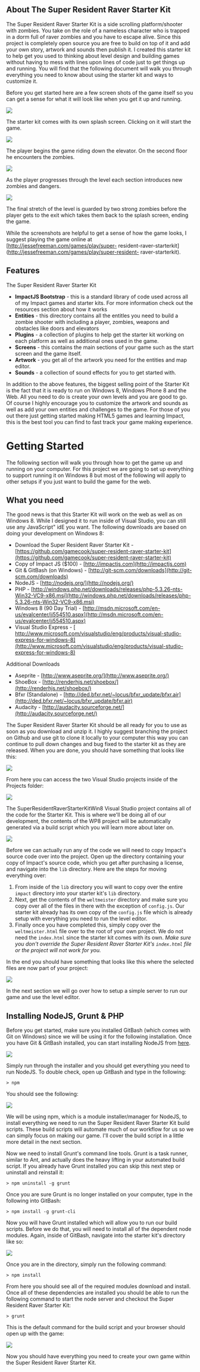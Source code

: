 ## About The Super Resident Raver Starter Kit

The Super Resident Raver Starter Kit is a side scrolling platform/shooter with
zombies. You take on the role of a nameless character who is trapped in a dorm
full of raver zombies and you have to escape alive. Since this project is
completely open source you are free to build on top of it and add your own
story, artwork and sounds then publish it. I created this starter kit to help
get you used to thinking about level design and building games without having
to mess with lines upon lines of code just to get things up and running. You
will find that the following document will walk you through everything you
need to know about using the starter kit and ways to customize it.

Before you get started here are a few screen shots of the game itself so you
can get a sense for what it will look like when you get it up and running.

![](http://jessefreeman.com/wp-content/uploads/2013/07/rrsk-image01.jpg)

The starter kit comes with its own splash screen. Clicking on it will start
the game.

![](http://jessefreeman.com/wp-content/uploads/2013/07/rrsk-image02.jpg)

The player begins the game riding down the elevator. On the second floor he
encounters the zombies.

![](http://jessefreeman.com/wp-content/uploads/2013/07/rrsk-image03.jpg)

As the player progresses through the level each section introduces new zombies
and dangers.

![](http://jessefreeman.com/wp-content/uploads/2013/07/rrsk-image04.jpg)

The final stretch of the level is guarded by two strong zombies before the
player gets to the exit which takes them back to the splash screen, ending the
game.

While the screenshots are helpful to get a sense of how the game looks, I
suggest playing the game online at [http://jessefreeman.com/games/play/super-
resident-raver-starterkit](http://jessefreeman.com/games/play/super-resident-
raver-starterkit).

## Features

The Super Resident Raver Starter Kit

  * **ImpactJS Bootstrap** - this is a standard library of code used across all of my Impact games and starter kits. For more information check out the resources section about how it works
  * **Entities** - this directory contains all the entitles you need to build a zombie shooter with including a player, zombies, weapons and obstacles like doors and elevators
  * **Plugins** - a collection of plugins to help get the starter kit working on each platform as well as additional ones used in the game.
  * **Screens** - this contains the main sections of your game such as the start screen and the game itself.
  * **Artwork** - you get all of the artwork you need for the entities and map editor.
  * **Sounds** - a collection of sound effects for you to get started with.

In addition to the above features, the biggest selling point of the Starter
Kit is the fact that it is ready to run on Windows 8, Windows Phone 8 and the
Web. All you need to do is create your own levels and you are good to go. Of
course I highly encourage you to customize the artwork and sounds as well as
add your own entities and challenges to the game. For those of you out there
just getting started making HTML5 games and learning Impact, this is the best
tool you can find to fast track your game making experience.

# Getting Started

The following section will walk you through how to get the game up and running
on your computer. For this project we are going to set up everything to
support running it on Windows 8 but most of the following will apply to other
setups if you just want to build the game for the web.

## What you need

The good news is that this Starter Kit will work on the web as well as on
Windows 8. While I designed it to run inside of Visual Studio, you can still
use any JavaScript" idE you want. The following downloads are based on doing
your development on Windows 8:

  * Download the Super Resident Raver Starter Kit - [https://github.com/gamecook/super-resident-raver-starter-kit](https://github.com/gamecook/super-resident-raver-starter-kit)
  * Copy of Impact JS ($100) - [http://impactjs.com](http://impactjs.com)
  * Git &amp; GitBash (on Windows) - [http://git-scm.com/downloads](http://git-scm.com/downloads)
  * NodeJS - [http://nodejs.org/](http://nodejs.org/)
  * PHP - [http://windows.php.net/downloads/releases/php-5.3.26-nts-Win32-VC9-x86.msi](http://windows.php.net/downloads/releases/php-5.3.26-nts-Win32-VC9-x86.msi)
  * Windows 8 (90 Day Trial) - [http://msdn.microsoft.com/en-us/evalcenter/jj554510.aspx](http://msdn.microsoft.com/en-us/evalcenter/jj554510.aspx)
  * Visual Studio Express - [ http://www.microsoft.com/visualstudio/eng/products/visual-studio-express-for-windows-8](http://www.microsoft.com/visualstudio/eng/products/visual-studio-express-for-windows-8)

Additional Downloads

* Aseprite - [http://www.aseprite.org/](http://www.aseprite.org/)
* ShoeBox - [http://renderhjs.net/shoebox/](http://renderhjs.net/shoebox/)
* Bfxr (Standalone) - [http://ded.bfxr.net/~locus/bfxr_update/bfxr.air](http://ded.bfxr.net/~locus/bfxr_update/bfxr.air)
* Audacity - [http://audacity.sourceforge.net/](http://audacity.sourceforge.net/)

The Super Resident Raver Starter Kit should be all ready for you to use as
soon as you download and unzip it. I highly suggest branching the project on
Github and use git to clone it locally to your computer this way you can
continue to pull down changes and bug fixed to the starter kit as they are
released. When you are done, you should have something that looks like this:

![](http://jessefreeman.com/wp-content/uploads/2013/07/rrsk-image05.jpg)

From here you can access the two Visual Studio projects inside of the Projects
folder:

![](http://jessefreeman.com/wp-content/uploads/2013/07/rrsk-image06.jpg)

The SuperResidentRaverStarterKitWin8 Visual Studio project contains all of the
code for the Starter Kit. This is where we'll be doing all of our development,
the contents of the WP8 project will be automatically generated via a build
script which you will learn more about later on.

![](http://jessefreeman.com/wp-content/uploads/2013/07/rrsk-image07.jpg)

Before we can actually run any of the code we will need to copy Impact's
source code over into the project. Open up the directory containing your copy
of Impact's source code, which you get after purchasing a license, and
navigate into the `lib` directory. Here are the steps for moving everything
over:

  1. From inside of the `lib` directory you will want to copy over the entire `impact` directory into your starter kit's `lib` directory.
  2. Next, get the contents of the `weltmeister` directory and make sure you copy over all of the files in there with the exception of `config.js`. Our starter kit already has its own copy of the `config.js` file which is already setup with everything you need to run the level editor.
  3. Finally once you have completed this, simply copy over the `weltmeister.html` file over to the root of your own project. We do not need the `index.html` since the starter kit comes with its own. _Make sure you don't override the Super Resident Raver Starter Kit's `index.html` file or the project will not work for you._

In the end you should have something that looks like this where the selected
files are now part of your project:

![](http://jessefreeman.com/wp-content/uploads/2013/07/rrsk-image08.png)

In the next section we will go over how to setup a simple server to run our
game and use the level editor.

## Installing NodeJS, Grunt &amp; PHP

Before you get started, make sure you installed GitBash (which comes with Git
on Windows) since we will be using it for the following installation. Once you
have Git &amp; GitBash installed, you can start installing NodeJS from
[here](http://nodejs.org/).

![](http://jessefreeman.com/wp-content/uploads/2013/07/rrsk-image09.png)

Simply run through the installer and you should get everything you need to run
NodeJS. To double check, open up GitBash and type in the following:

    > npm

You should see the following:

![](http://jessefreeman.com/wp-content/uploads/2013/07/rrsk-image10.jpg)

We will be using npm, which is a module installer/manager for NodeJS, to
install everything we need to run the Super Resident Raver Starter Kit build
scripts. These build scripts will automate much of our workflow for us so we
can simply focus on making our game. I'll cover the build script in a little
more detail in the next section.

Now we need to install Grunt's command line tools. Grunt is a task runner,
similar to Ant, and actually does the heavy lifting in your automated build
script. If you already have Grunt installed you can skip this next step or
uninstall and reinstall it:

    
    > npm uninstall -g grunt

Once you are sure Grunt is no longer installed on your computer, type in the
following into GitBash:

    
    > npm install -g grunt-cli

Now you will have Grunt installed which will allow you to run our build
scripts. Before we do that, you will need to install all of the dependent node
modules. Again, inside of GitBash, navigate into the starter kit's directory
like so:

![](http://jessefreeman.com/wp-content/uploads/2013/07/rrsk-image11.jpg)

Once you are in the directory, simply run the following command:

    
    > npm install

From here you should see all of the required modules download and install.
Once all of these dependencies are installed you should be able to run the
following command to start the node server and checkout the Super Resident
Raver Starter Kit:

    
    > grunt

This is the default command for the build script and your browser should open
up with the game:

![](http://jessefreeman.com/wp-content/uploads/2013/07/rrsk-image13.jpg)

Now you should have everything you need to create your own game within the
Super Resident Raver Starter Kit.

